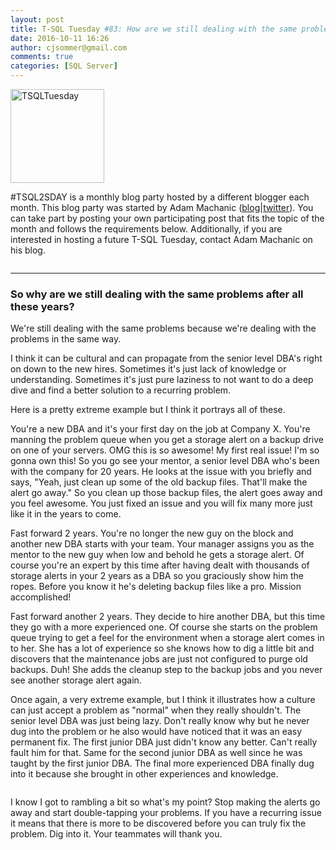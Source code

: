 ```yaml
---
layout: post
title: T-SQL Tuesday #83: How are we still dealing with the same problems?
date: 2016-10-11 16:26
author: cjsommer@gmail.com
comments: true
categories: [SQL Server]
---
```

<img src="http://www.cjsommer.com/wp-content/uploads/2015/05/TSQLTuesday.jpg" alt="TSQLTuesday" width="150" height="150" class="alignright size-full wp-image-504" />

#TSQL2SDAY is a monthly blog party hosted by a different blogger each month. This blog party was started by Adam Machanic (<a href="http://sqlblog.com/blogs/adam_machanic/default.aspx" target="_blank">blog</a>|<a href="https://twitter.com/AdamMachanic" target="_blank">twitter</a>). You can take part by posting your own participating post that fits the topic of the month and follows the requirements below. Additionally, if you are interested in hosting a future T-SQL Tuesday, contact Adam Machanic on his blog.

<a href="http://am2.co/2016/10/t-sql-tuesday-83/" target="_blank"><img alt='' class='alignnone size-full wp-image-1339 ' src='http://www.cjsommer.com/wp-content/uploads/2016/10/img_57fbc653ac62d.png' /></a>

<hr div="clear">
<h3>So why are we still dealing with the same problems after all these years?</h3>
We're still dealing with the same problems because we're dealing with the problems in the same way. 

I think it can be cultural and can propagate from the senior level DBA's right on down to the new hires. Sometimes it's just lack of knowledge or understanding. Sometimes it's just pure laziness to not want to do a deep dive and find a better solution to a recurring problem.

Here is a pretty extreme example but I think it portrays all of these.

You're a new DBA and it's your first day on the job at Company X. You're manning the problem queue when you get a storage alert on a backup drive on one of your servers. OMG this is so awesome! My first real issue! I'm so gonna own this! So you go see your mentor, a senior level DBA who's been with the company for 20 years. He looks at the issue with you briefly and says, "Yeah, just clean up some of the old backup files. That'll make the alert go away." So you clean up those backup files, the alert goes away and you feel awesome. You just fixed an issue and you will fix many more just like it in the years to come.

Fast forward 2 years. You're no longer the new guy on the block and another new DBA starts with your team. Your manager assigns you as the mentor to the new guy when low and behold he gets a storage alert. Of course you're an expert by this time after having dealt with thousands of storage alerts in your 2 years as a DBA so you graciously show him the ropes. Before you know it he's deleting backup files like a pro. Mission accomplished!

Fast forward another 2 years. They decide to hire another DBA, but this time they go with a more experienced one. Of course she starts on the problem queue trying to get a feel for the environment when a storage alert comes in to her. She has a lot of experience so she knows how to dig a little bit and discovers that the maintenance jobs are just not configured to purge old backups. Duh! She adds the cleanup step to the backup jobs and you never see another storage alert again.

Once again, a very extreme example, but I think it illustrates how a culture can just accept a problem as "normal" when they really shouldn't. The senior level DBA was just being lazy. Don't really know why but he never dug into the problem or he also would have noticed that it was an easy permanent fix. The first junior DBA just didn't know any better. Can't really fault him for that. Same for the second junior DBA as well since he was taught by the first junior DBA. The final more experienced DBA finally dug into it because she brought in other experiences and knowledge.

<img alt='' class='alignright size-full wp-image-1343 ' src='http://www.cjsommer.com/wp-content/uploads/2016/10/img_57fd40a0ec86b.png' />

I know I got to rambling a bit so what's my point? Stop making the alerts go away and start double-tapping your problems. If you have a recurring issue it means that there is more to be discovered before you can truly fix the problem. Dig into it. Your teammates will thank you.





